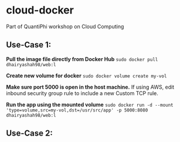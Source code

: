 # cloud-docker
Part of QuantiPhi workshop on Cloud Computing

## Use-Case 1:

**Pull the image file directly from Docker Hub**
`sudo docker pull dhairyashah98/web:l`

**Create new volume for docker**
`sudo docker volume create my-vol`

**Make sure port 5000 is open in the host machine.**
If using AWS, edit inbound security group rule to include a new Custom TCP rule.

**Run the app using the mounted volume**
`sudo docker run -d --mount 'type=volume,src=my-vol,dst=/usr/src/app' -p 5000:8080 dhairyashah98/web:l`

## Use-Case 2:

